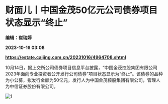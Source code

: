 # 财面儿丨中国金茂50亿元公司债券项目状态显示“终止”
**编辑：崔瑞婷**

**2023-10-16 03:08**

**https://estate.caijing.com.cn/20231016/4964708.shtml**

10月14日，据上交所公司债券项目信息平台披露，“中国金茂控股集团有限公司2023年面向专业投资者公开发行公司债券”项目状态显示为“终止”。该债券的品种为小公募，拟发行金额为50亿元，发行人为中国金茂控股集团有限公司，管理人为中信证券股份有限公司。

![1](https://img5.caijing.com.cn/2023/1016/1697425084545.png)